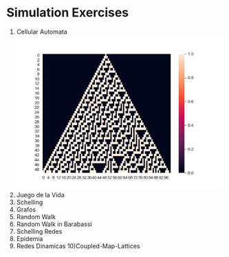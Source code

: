 # Simulation Exercises 
1) Cellular Automata
![](CA.png)
2) Juego de la Vida
3) Schelling
4) Grafos
5) Random Walk
6) Random Walk in Barabassi
7) Schelling Redes
8) Epidemia
9) Redes Dinamicas
10)Coupled-Map-Lattices

